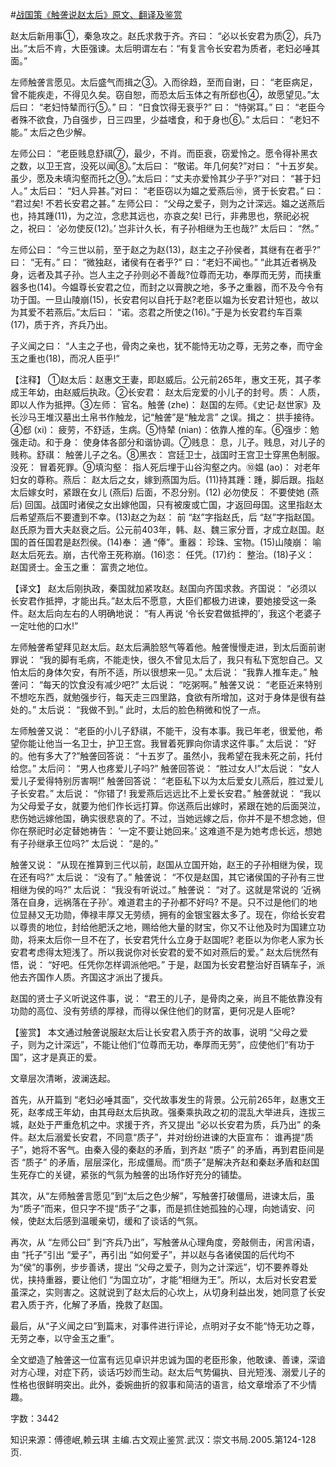 #[战国策《触詟说赵太后》原文、翻译及鉴赏](https://www.vrrw.net/wx/14040.html)

赵太后新用事①，秦急攻之。赵氏求救于齐。齐曰： “必以长安君为质②，兵乃出。”太后不肯，大臣强谏。太后明谓左右：“有复言令长安君为质者，老妇必唾其面。”

左师触詟言愿见。太后盛气而揖之③。入而徐趋，至而自谢，曰： “老臣病足，曾不能疾走，不得见久矣。窃自恕，而恐太后玉体之有所郄也④，故愿望见。”太后曰： “老妇恃辇而行⑤。” 曰： “日食饮得无衰乎?” 曰： “恃粥耳。” 曰： “老臣今者殊不欲食，乃自强步，日三四里，少益嗜食，和于身也⑥。” 太后曰： “老妇不能。” 太后之色少解。

左师公曰： “老臣贱息舒祺⑦，最少，不肖。而臣衰，窃爱怜之。愿令得补黑衣之数，以卫王宫，没死以闻⑧。”太后曰： “敬诺。年几何矣?”对曰： “十五岁矣。虽少，愿及未填沟壑而托之⑨。”太后曰：“丈夫亦爱怜其少子乎?”对曰： “甚于妇人。” 太后曰： “妇人异甚。”对曰： “老臣窃以为媪之爱燕后⑩，贤于长安君。” 曰： “君过矣! 不若长安君之甚。” 左师公曰： “父母之爱子，则为之计深远。媪之送燕后也，持其踵(11)，为之泣，念悲其远也，亦哀之矣! 已行，非弗思也，祭祀必祝之，祝曰： ‘必勿使反(12)。’ 岂非计久长，有子孙相继为王也哉?” 太后曰： “然。”

左师公曰： “今三世以前，至于赵之为赵(13)，赵主之子孙侯者，其继有在者乎?” 曰： “无有。” 曰： “微独赵，诸侯有在者乎?” 曰：“老妇不闻也。” “此其近者祸及身，远者及其子孙。岂人主之子孙则必不善哉?位尊而无功，奉厚而无劳，而挟重器多也(14)。今媪尊长安君之位，而封之以膏腴之地，多予之重器，而不及今令有功于国。一旦山陵崩(15)，长安君何以自托于赵?老臣以媪为长安君计短也，故以为其爱不若燕后。”太后曰： “诺。恣君之所使之(16)。”于是为长安君约车百乘(17)，质于齐，齐兵乃出。

子义闻之曰： “人主之子也，骨肉之亲也，犹不能恃无功之尊，无劳之奉，而守金玉之重也(18)，而况人臣乎!”



【注释】 ①赵太后：赵惠文王妻，即赵威后。公元前265年，惠文王死，其子孝成王年幼，由赵威后执政。②长安君： 赵太后宠爱的小儿子的封号。质： 人质，即以人作为抵押。③左师： 官名。触詟 (zhe)： 赵国的左师。《史记·赵世家》及长沙马王堆汉墓出土帛书作触龙，记“触詟”是“触龙言” 之误。揖之： 拱手接待。④郄 (xi)： 疲劳，不舒适，生病。⑤恃辇 (nian)：依靠人推的车。⑥强步：勉强走动。和于身： 使身体各部分和谐协调。⑦贱息： 息，儿子。贱息，对儿子的贱称。舒祺： 触詟儿子之名。⑧黑衣： 宫廷卫士，战国时王宫卫士穿黑色制服。没死： 冒着死罪。⑨填沟壑： 指人死后埋于山谷沟壑之内。⑩媪 (ao)： 对老年妇女的尊称。燕后： 赵太后之女，嫁到燕国为后。(11)持其踵：踵，脚后跟。指赵太后嫁女时，紧跟在女儿 (燕后) 后面，不忍分别。(12) 必勿使反： 不要使她 (燕后) 回国。战国时诸侯之女出嫁他国，只有被废或亡国，才返回母国。这里指赵太后希望燕后不要遭到不幸。(13)赵之为赵： 前 “赵”字指赵氏，后 “赵”字指赵国。赵氏原为晋大夫赵衰之后。公元前403年，韩、赵、魏三家分晋，才成立赵国。赵国的首任国君是赵烈侯。(14)奉： 通 “俸”。重器： 珍珠、宝物。(15)山陵崩： 喻赵太后死去。崩，古代帝王死称崩。(16)恣： 任凭。(17)约： 整治。(18)子义： 赵国贤士。金玉之重： 富贵之地位。

【译文】 赵太后刚执政，秦国就加紧攻赵。赵国向齐国求救。齐国说： “必须以长安君作抵押，才能出兵。”赵太后不愿意，大臣们都极力进谏，要她接受这一条件。赵太后向左右的人明确地说： “有人再说 ‘令长安君做抵押的’，我这个老婆子一定吐他的口水!”

左师触詟希望拜见赵太后。赵太后满脸怒气等着他。触詟慢慢走进，到太后面前谢罪说： “我的脚有毛病，不能走快，很久不曾见太后了，我只有私下宽恕自己。又怕太后的身体欠安，有所不适，所以很想来一见。” 太后说： “我靠人推车走。” 触詟问： “每天的饮食没有减少吧?” 太后说： “吃粥啊。” 触詟又说： “老臣近来特别不想吃东西，就勉强步行，每天走三四里路，食欲有所增加，这对于身体是很有益处的。” 太后说： “我做不到。” 此时，太后的脸色稍微和悦了一点。

左师触詟又说： “老臣的小儿子舒祺，不能干，没有本事。我已年老，很爱他，希望你能让他当一名卫士，护卫王宫。我冒着死罪向你请求这件事。” 太后说： “好的。他有多大了?”触詟回答说： “十五岁了。虽然小，我希望在我未死之前，托付给您。” 太后问： “男人也疼爱儿子吗?” 触詟回答说： “胜过女人!”太后说： “女人爱儿子爱得特别厉害啊!” 触詟回答说： “老臣私下以为太后爱女儿燕后，胜过爱儿子长安君。” 太后说： “你错了! 我爱燕后远远比不上爱长安君。” 触詟就说： “我以为父母爱子女，就要为他们作长远打算。你送燕后出嫁时，紧跟在她的后面哭泣，悲伤她远嫁他国，确实很悲哀的了。不过，当她远嫁之后，你并不是不想念她，但你在祭祀时必定替她祷告： ‘一定不要让她回来。’ 这难道不是为她考虑长远，想她有子孙继承王位吗?” 太后说： “是的。”

触詟又说： “从现在推算到三代以前，赵国从立国开始，赵王的子孙相继为侯，现在还有吗?” 太后说： “没有了。” 触詟说： “不仅是赵国，其它诸侯国的子孙有三世相继为侯的吗?” 太后说： “我没有听说过。” 触詟说： “对了。这就是常说的 ‘近祸落在自身，远祸落在子孙’。难道君主的子孙都不好吗? 不是。只不过是他们的地位显赫又无功勋，俸禄丰厚又无劳绩，拥有的金银宝器太多了。现在，你给长安君以尊贵的地位，封给他肥沃之地，赐给他大量的财宝，你又不让他及时为国建立功勋，将来太后你一旦不在了，长安君凭什么立身于赵国呢? 老臣以为你老人家为长安君考虑得太短浅了。所以我说你对长安君的爱不如对燕后的爱。” 赵太后恍然有悟，说： “好吧。任凭你怎样调派他吧。” 于是，赵国为长安君整治好百辆车子，派他去齐国作人质。齐国这才派出了援兵。

赵国的贤士子义听说这件事，说： “君王的儿子，是骨肉之亲，尚且不能依靠没有功勋的高位、没有劳绩的厚禄，而得以保住他们的财富，更何况是人臣呢?

【鉴赏】 本文通过触詟说服赵太后让长安君入质于齐的故事，说明 “父母之爱子，则为之计深远”，不能让他们“位尊而无功，奉厚而无劳”，应使他们“有功于国”，这才是真正的爱。

文章层次清晰，波澜迭起。

首先，从开篇到 “老妇必唾其面”，交代故事发生的背景。公元前265年，赵惠文王死，赵孝成王年幼，由其母赵太后执政。强秦乘执政之初的混乱大举进兵，连拔三城，赵处于严重危机之中。求援于齐，齐又提出 “必以长安君为质，兵乃出” 的条件。赵太后溺爱长安君，不同意“质子”，并对纷纷进谏的大臣宣布： 谁再提“质子”，她将不客气。由秦入侵的秦赵的矛盾，到齐赵 “质子” 的矛盾，再到君臣间是否 “质子” 的矛盾，层层深化，形成僵局。而“质子”是解决齐赵和秦赵矛盾和赵国生死存亡的关键，紧张的气氛为触詟的出场作好充分的铺垫。

其次，从“左师触詟言愿见”到“太后之色少解”，写触詟打破僵局，进谏太后，虽为“质子”而来，但只字不提“质子”之事，而是抓住她孤独的心理，向她请安、问候，使赵太后感到温暖亲切，缓和了谈话的气氛。

再次，从 “左师公曰” 到“齐兵乃出”，写触詟从心理角度，旁敲侧击，闲言闲语，由 “托子”引出 “爱子”，再引出 “如何爱子”，并以赵与各诸侯国的后代均不为“侯”的事例，步步善诱，提出 “父母之爱子，则为之计深远”，切不要养尊处优，挟持重器，要让他们 “为国立功”，才能“相继为王”。所以，太后对长安君爱虽深之，实则害之。这就说到了赵太后的心坎上，从切身利益出发，她同意了长安君入质于齐，化解了矛盾，挽救了赵国。

最后，从“子义闻之曰”到篇末，对事件进行评论，点明对子女不能“恃无功之尊，无劳之奉，以守金玉之重”。

全文塑造了触詟这一位富有远见卓识并忠诚为国的老臣形象，他敢谏、善谏，深谙对方心理，对症下药，谈话巧妙而生动。赵太后气势偏执、目光短浅、溺爱儿子的性格也很鲜明突出。此外，委婉曲折的叙事和简洁的语言，给文章增添了不少情趣。

字数：3442

知识来源：傅德岷,赖云琪 主编.古文观止鉴赏.武汉：崇文书局.2005.第124-128页.

